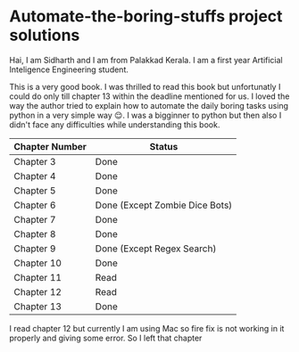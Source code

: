 # **Automate-the-boring-stuffs project solutions**

Hai, I am Sidharth and I am from Palakkad Kerala. I am a first year Artificial Inteligence Engineering student.

This is a very good book. I was thrilled to read this book but unfortunatly I could do only till chapter 13 within the deadline mentioned for us. I loved the way the author tried to explain how to automate the daily boring tasks using python in a very simple way 😌. I was a bigginner to python but then also I didn't face any difficulties while understanding this book.



| Chapter Number | Status |
| -------------- |--------|
| Chapter 3      | Done   |
| Chapter 4      | Done   |
| Chapter 5      | Done   |
| Chapter 6      | Done (Except Zombie Dice Bots)|
| Chapter 7      | Done   |
| Chapter 8      | Done   |
| Chapter 9      | Done (Except Regex Search) |
| Chapter 10     | Done   |
| Chapter 11     | Read |
| Chapter 12     | Read |
| Chapter 13    |  Done |

I read chapter 12 but currently I am using Mac so fire fix is not working in it properly and giving some error. So I left that chapter
